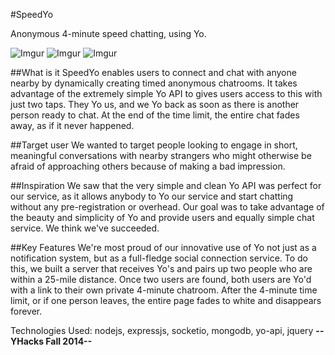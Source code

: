 #SpeedYo

Anonymous 4-minute speed chatting, using Yo.

![Imgur](http://i.imgur.com/gomOxjm.png) ![Imgur](http://i.imgur.com/PsxAW7y.png) ![Imgur](http://i.imgur.com/Ww7kNRa.png)


##What is it
SpeedYo enables users to connect and chat with anyone nearby by dynamically creating timed anonymous chatrooms. It takes advantage of the extremely simple Yo API to gives users access to this with just two taps. They Yo us, and we Yo back as soon as there is another person ready to chat. At the end of the time limit, the entire chat fades away, as if it never happened.

##Target user
We wanted to target people looking to engage in short, meaningful conversations with nearby strangers who might otherwise be afraid of approaching others because of making a bad impression.

##Inspiration
We saw that the very simple and clean Yo API was perfect for our service, as it allows anybody to Yo our service and start chatting without any pre-registration or overhead. Our goal was to take advantage of the beauty and simplicity of Yo and provide users and equally simple chat service. We think we've succeeded.

##Key Features
We're most proud of our innovative use of Yo not just as a notification system, but as a full-fledge social connection service. To do this, we built a server that receives Yo's and pairs up two people who are within a 25-mile distance. Once two users are found, both users are Yo'd with a link to their own private 4-minute chatroom. After the 4-minute time limit, or if one person leaves, the entire page fades to white and disappears forever.

Technologies Used: nodejs, expressjs, socketio, mongodb, yo-api, jquery
**--YHacks Fall 2014--**

